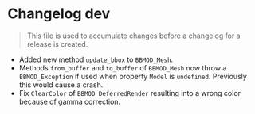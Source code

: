 # Changelog dev
> This file is used to accumulate changes before a changelog for a release is created.

* Added new method `update_bbox` to `BBMOD_Mesh`.
* Methods `from_buffer` and `to_buffer` of `BBMOD_Mesh` now throw a `BBMOD_Exception` if used when property `Model` is `undefined`. Previously this would cause a crash.
* Fix `ClearColor` of `BBMOD_DeferredRender` resulting into a wrong color because of gamma correction.
